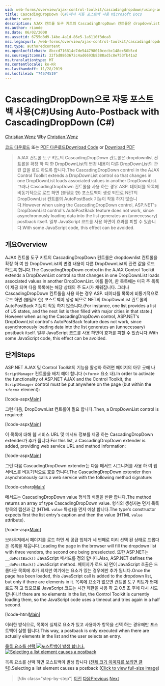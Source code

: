 ```yaml
---
uid: web-forms/overview/ajax-control-toolkit/cascadingdropdown/using-auto-postback-with-cascadingdropdown-cs
title: CascadingDropDown (C#)에서 자동 포스트백 사용 Microsoft Docs
author: wenz
description: AJAX 컨트롤 도구 키트의 CascadingDropDown 컨트롤은 dropdownlist 컨트롤을 확장 하 여 한 DropDownList의 변경 내용이 anoth에 연결 된 값을 로드 하도록 합니다.
ms.author: riande
ms.date: 06/02/2008
ms.assetid: 6755d8d9-14be-4a1d-86e5-1a6110f3dea8
msc.legacyurl: /web-forms/overview/ajax-control-toolkit/cascadingdropdown/using-auto-postback-with-cascadingdropdown-cs
msc.type: authoredcontent
ms.openlocfilehash: 8bccd716814e7de544798010cecbc148ec50b5cd
ms.sourcegitcommit: 22fbd8863672c4ad6693b8388ad5c8e753fb41a2
ms.translationtype: MT
ms.contentlocale: ko-KR
ms.lasthandoff: 11/28/2019
ms.locfileid: "74574519"
---
```

# <a name="using-auto-postback-with-cascadingdropdown-c"></a><span data-ttu-id="e03da-103">CascadingDropDown으로 자동 포스트백 사용(C#)</span><span class="sxs-lookup"><span data-stu-id="e03da-103">Using Auto-Postback with CascadingDropDown (C#)</span></span>

<span data-ttu-id="e03da-104">[Christian Wenz](https://github.com/wenz) 별</span><span class="sxs-lookup"><span data-stu-id="e03da-104">by [Christian Wenz](https://github.com/wenz)</span></span>

<span data-ttu-id="e03da-105">[코드 다운로드](https://download.microsoft.com/download/9/0/7/907760b1-2c60-4f81-aeb6-ca416a573b0d/cascadingdropdown3.cs.zip) 또는 [PDF 다운로드](https://download.microsoft.com/download/2/d/c/2dc10e34-6983-41d4-9c08-f78f5387d32b/cascadingdropdown3CS.pdf)</span><span class="sxs-lookup"><span data-stu-id="e03da-105">[Download Code](https://download.microsoft.com/download/9/0/7/907760b1-2c60-4f81-aeb6-ca416a573b0d/cascadingdropdown3.cs.zip) or [Download PDF](https://download.microsoft.com/download/2/d/c/2dc10e34-6983-41d4-9c08-f78f5387d32b/cascadingdropdown3CS.pdf)</span></span>

> <span data-ttu-id="e03da-106">AJAX 컨트롤 도구 키트의 CascadingDropDown 컨트롤은 dropdownlist 컨트롤을 확장 하 여 한 DropDownList의 변경 내용이 다른 DropDownList의 관련 값을 로드 하도록 합니다.</span><span class="sxs-lookup"><span data-stu-id="e03da-106">The CascadingDropDown control in the AJAX Control Toolkit extends a DropDownList control so that changes in one DropDownList loads associated values in another DropDownList.</span></span> <span data-ttu-id="e03da-107">그러나 CascadingDropDown 컨트롤을 사용 하는 경우 ASP. 데이터를 목록에 비동기적으로 로드 하면 (불필요 한) 포스트백이 생성 되므로 NET의 DropDownList 컨트롤의 AutoPostBack 기능이 작동 하지 않습니다.</span><span class="sxs-lookup"><span data-stu-id="e03da-107">However when using the CascadingDropDown control, ASP.NET's DropDownList control's AutoPostBack feature does not work, since asynchronously loading data into the list generates an (unnecessary) postback itself.</span></span> <span data-ttu-id="e03da-108">일부 JavaScript 코드를 사용 하면이 효과를 피할 수 있습니다.</span><span class="sxs-lookup"><span data-stu-id="e03da-108">With some JavaScript code, this effect can be avoided.</span></span>

## <a name="overview"></a><span data-ttu-id="e03da-109">개요</span><span class="sxs-lookup"><span data-stu-id="e03da-109">Overview</span></span>

<span data-ttu-id="e03da-110">AJAX 컨트롤 도구 키트의 CascadingDropDown 컨트롤은 dropdownlist 컨트롤을 확장 하 여 한 DropDownList의 변경 내용이 다른 DropDownList의 관련 값을 로드 하도록 합니다.</span><span class="sxs-lookup"><span data-stu-id="e03da-110">The CascadingDropDown control in the AJAX Control Toolkit extends a DropDownList control so that changes in one DropDownList loads associated values in another DropDownList.</span></span> <span data-ttu-id="e03da-111">예를 들어, 한 목록에는 미국 주 목록이 제공 되며 다음 목록에는 해당 상태의 주 도시가 채워집니다. 그러나 CascadingDropDown 컨트롤을 사용 하는 경우 ASP. 데이터를 목록에 비동기적으로 로드 하면 (불필요 한) 포스트백이 생성 되므로 NET의 DropDownList 컨트롤의 AutoPostBack 기능이 작동 하지 않습니다.</span><span class="sxs-lookup"><span data-stu-id="e03da-111">(For instance, one list provides a list of US states, and the next list is then filled with major cities in that state.) However when using the CascadingDropDown control, ASP.NET's DropDownList control's AutoPostBack feature does not work, since asynchronously loading data into the list generates an (unnecessary) postback itself.</span></span> <span data-ttu-id="e03da-112">일부 JavaScript 코드를 사용 하면이 효과를 피할 수 있습니다.</span><span class="sxs-lookup"><span data-stu-id="e03da-112">With some JavaScript code, this effect can be avoided.</span></span>

## <a name="steps"></a><span data-ttu-id="e03da-113">단계</span><span class="sxs-lookup"><span data-stu-id="e03da-113">Steps</span></span>

<span data-ttu-id="e03da-114">ASP.NET AJAX 및 Control Toolkit의 기능을 활성화 하려면 페이지의 아무 곳에 나 `ScriptManager` 컨트롤을 배치 해야 합니다 (&lt;`form`&gt; 요소 내).</span><span class="sxs-lookup"><span data-stu-id="e03da-114">In order to activate the functionality of ASP.NET AJAX and the Control Toolkit, the `ScriptManager` control must be put anywhere on the page (but within the &lt;`form`&gt; element):</span></span>

[!code-aspx[Main](using-auto-postback-with-cascadingdropdown-cs/samples/sample1.aspx)]

<span data-ttu-id="e03da-115">그런 다음, DropDownList 컨트롤이 필요 합니다.</span><span class="sxs-lookup"><span data-stu-id="e03da-115">Then, a DropDownList control is required:</span></span>

[!code-aspx[Main](using-auto-postback-with-cascadingdropdown-cs/samples/sample2.aspx)]

<span data-ttu-id="e03da-116">이 목록에 대해 웹 서비스 URL 및 메서드 정보를 제공 하는 CascadingDropDown extender가 추가 됩니다.</span><span class="sxs-lookup"><span data-stu-id="e03da-116">For this list, a CascadingDropDown extender is added, providing web service URL and method information:</span></span>

[!code-aspx[Main](using-auto-postback-with-cascadingdropdown-cs/samples/sample3.aspx)]

<span data-ttu-id="e03da-117">그런 다음 CascadingDropDown extender는 다음 메서드 시그니처를 사용 하 여 웹 서비스를 비동기적으로 호출 합니다.</span><span class="sxs-lookup"><span data-stu-id="e03da-117">The CascadingDropDown extender then asynchronously calls a web service with the following method signature:</span></span>

[!code-csharp[Main](using-auto-postback-with-cascadingdropdown-cs/samples/sample4.cs)]

<span data-ttu-id="e03da-118">메서드는 CascadingDropDown value 형식의 배열을 반환 합니다.</span><span class="sxs-lookup"><span data-stu-id="e03da-118">The method returns an array of type CascadingDropDown value.</span></span> <span data-ttu-id="e03da-119">형식의 생성자는 먼저 목록 항목의 캡션과 값 (HTML `value` 특성)을 먼저 예상 합니다.</span><span class="sxs-lookup"><span data-stu-id="e03da-119">The type's constructor expects first the list entry's caption and then the value (HTML `value` attribute).</span></span>

[!code-aspx[Main](using-auto-postback-with-cascadingdropdown-cs/samples/sample5.aspx)]

<span data-ttu-id="e03da-120">브라우저에서 페이지를 로드 하면 세 공급 업체가 세 번째로 미리 선택 된 상태로 드롭다운 목록을 채웁니다.</span><span class="sxs-lookup"><span data-stu-id="e03da-120">Loading the page in the browser will fill the dropdown list with three vendors, the second one being preselected.</span></span> <span data-ttu-id="e03da-121">또한 ASP.NET는 `__doPostBack()` JavaScript 메서드를 정의 합니다.</span><span class="sxs-lookup"><span data-stu-id="e03da-121">Also, ASP.NET defines the `__doPostBack()` JavaScript method.</span></span> <span data-ttu-id="e03da-122">페이지가 로드 되 면이 JavaScript 호출은 드롭다운 목록에 추가 되지만 여기에는 요소가 있는 경우에만 추가 됩니다.</span><span class="sxs-lookup"><span data-stu-id="e03da-122">Once the page has been loaded, this JavaScript call is added to the dropdown list, but only if there are elements in it.</span></span> <span data-ttu-id="e03da-123">목록에 요소가 없으면 컨트롤 도구 키트가 현재 로드 하 고 있으므로 JavaScript 코드는 시간 제한을 사용 하 고 0.5 초 후에 다시 시도 합니다.</span><span class="sxs-lookup"><span data-stu-id="e03da-123">If there are no elements in the list, the Control Toolkit is currently loading them, so the JavaScript code uses a timeout and tries again in a half second.</span></span>

[!code-html[Main](using-auto-postback-with-cascadingdropdown-cs/samples/sample6.html)]

<span data-ttu-id="e03da-124">이러한 방식으로, 목록에 실제로 요소가 있고 사용자가 항목을 선택 하는 경우에만 포스트백이 실행 됩니다.</span><span class="sxs-lookup"><span data-stu-id="e03da-124">This way, a postback is only executed when there are actually elements in the list and the user selects an entry.</span></span>

<span data-ttu-id="e03da-125">[목록 요소를 선택 ![포스트백이 발생 합니다.](using-auto-postback-with-cascadingdropdown-cs/_static/image2.png)](using-auto-postback-with-cascadingdropdown-cs/_static/image1.png)</span><span class="sxs-lookup"><span data-stu-id="e03da-125">[![Selecting a list element causes a postback](using-auto-postback-with-cascadingdropdown-cs/_static/image2.png)](using-auto-postback-with-cascadingdropdown-cs/_static/image1.png)</span></span>

<span data-ttu-id="e03da-126">목록 요소를 선택 하면 포스트백이 발생 합니다 ([전체 크기 이미지를 보려면 클릭](using-auto-postback-with-cascadingdropdown-cs/_static/image3.png)).</span><span class="sxs-lookup"><span data-stu-id="e03da-126">Selecting a list element causes a postback ([Click to view full-size image](using-auto-postback-with-cascadingdropdown-cs/_static/image3.png))</span></span>

> [!div class="step-by-step"]
> <span data-ttu-id="e03da-127">[이전](presetting-list-entries-with-cascadingdropdown-cs.md)
> [다음](filling-a-list-using-cascadingdropdown-vb.md)</span><span class="sxs-lookup"><span data-stu-id="e03da-127">[Previous](presetting-list-entries-with-cascadingdropdown-cs.md)
[Next](filling-a-list-using-cascadingdropdown-vb.md)</span></span>
